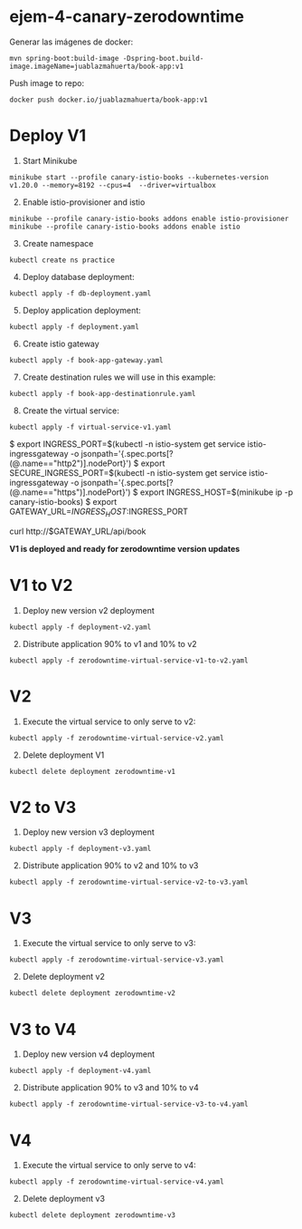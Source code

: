# ejem-4-canary-zerodowntime

Generar las imágenes de docker:

```
mvn spring-boot:build-image -Dspring-boot.build-image.imageName=juablazmahuerta/book-app:v1
```

Push image to repo:

```
docker push docker.io/juablazmahuerta/book-app:v1
```

# Deploy V1

1. Start Minikube

```
minikube start --profile canary-istio-books --kubernetes-version v1.20.0 --memory=8192 --cpus=4  --driver=virtualbox
```

2. Enable istio-provisioner and istio

```
minikube --profile canary-istio-books addons enable istio-provisioner
minikube --profile canary-istio-books addons enable istio
```

3. Create namespace
```
kubectl create ns practice
```

4. Deploy database deployment:

```
kubectl apply -f db-deployment.yaml
```

5. Deploy application deployment:

```
kubectl apply -f deployment.yaml
```

6. Create istio gateway

```
kubectl apply -f book-app-gateway.yaml
```

7. Create destination rules we will use in this example:

```
kubectl apply -f book-app-destinationrule.yaml
```

8. Create the virtual service:

```
kubectl apply -f virtual-service-v1.yaml
```


$ export INGRESS_PORT=$(kubectl -n istio-system get service istio-ingressgateway -o jsonpath='{.spec.ports[?(@.name=="http2")].nodePort}')
$ export SECURE_INGRESS_PORT=$(kubectl -n istio-system get service istio-ingressgateway -o jsonpath='{.spec.ports[?(@.name=="https")].nodePort}')
$ export INGRESS_HOST=$(minikube ip -p canary-istio-books)
$ export GATEWAY_URL=$INGRESS_HOST:$INGRESS_PORT


curl http://$GATEWAY_URL/api/book

**V1 is deployed and ready for zerodowntime version updates**

# V1 to V2

1. Deploy new version v2 deployment

```
kubectl apply -f deployment-v2.yaml
```

2. Distribute application 90% to v1 and 10% to v2

```
kubectl apply -f zerodowntime-virtual-service-v1-to-v2.yaml
```

# V2

1. Execute the virtual service to only serve to v2:

```
kubectl apply -f zerodowntime-virtual-service-v2.yaml
```

2. Delete deployment V1

```
kubectl delete deployment zerodowntime-v1
```

# V2 to V3

1. Deploy new version v3 deployment

```
kubectl apply -f deployment-v3.yaml
```

2. Distribute application 90% to v2 and 10% to v3

```
kubectl apply -f zerodowntime-virtual-service-v2-to-v3.yaml
```

# V3

1. Execute the virtual service to only serve to v3:

```
kubectl apply -f zerodowntime-virtual-service-v3.yaml
```

2. Delete deployment v2

```
kubectl delete deployment zerodowntime-v2
```

# V3 to V4

1. Deploy new version v4 deployment

```
kubectl apply -f deployment-v4.yaml
```

2. Distribute application 90% to v3 and 10% to v4

```
kubectl apply -f zerodowntime-virtual-service-v3-to-v4.yaml
```

# V4

1. Execute the virtual service to only serve to v4:

```
kubectl apply -f zerodowntime-virtual-service-v4.yaml
```

2. Delete deployment v3

```
kubectl delete deployment zerodowntime-v3
```

